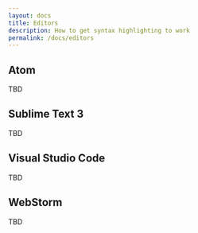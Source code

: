 ```yaml
---
layout: docs
title: Editors
description: How to get syntax highlighting to work
permalink: /docs/editors
---
```


## Atom

TBD

## Sublime Text 3

TBD

## Visual Studio Code

TBD

## WebStorm

TBD
